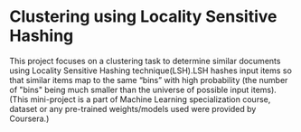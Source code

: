 # Clustering using Locality Sensitive Hashing

This project focuses on a clustering task to determine similar documents using Locality Sensitive Hashing technique(LSH).LSH hashes input items so that similar items map to the same “bins” with high probability (the number of "bins" being much smaller than the universe of possible input items).
(This mini-project is a part of Machine Learning specialization course, dataset or any pre-trained weights/models used were provided by Coursera.)
